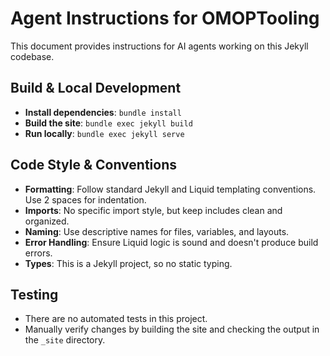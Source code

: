 # Agent Instructions for OMOPTooling

This document provides instructions for AI agents working on this Jekyll codebase.

## Build & Local Development

- **Install dependencies**: `bundle install`
- **Build the site**: `bundle exec jekyll build`
- **Run locally**: `bundle exec jekyll serve`

## Code Style & Conventions

- **Formatting**: Follow standard Jekyll and Liquid templating conventions. Use 2 spaces for indentation.
- **Imports**: No specific import style, but keep includes clean and organized.
- **Naming**: Use descriptive names for files, variables, and layouts.
- **Error Handling**: Ensure Liquid logic is sound and doesn't produce build errors.
- **Types**: This is a Jekyll project, so no static typing.

## Testing

- There are no automated tests in this project.
- Manually verify changes by building the site and checking the output in the `_site` directory.
